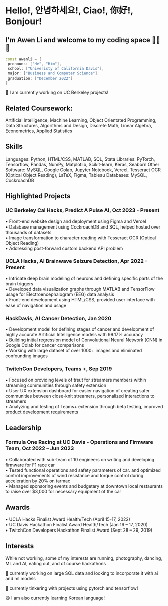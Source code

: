 # Hello!, 안녕하세요!, Ciao!, 你好!, Bonjour!
## I'm Awen Li and welcome to my coding space 👨‍💻👋

 ```cpp
const awenli = {
  pronouns: ["He", "Him"],
  school: ["Univeristy of California Davis"],
  major: ["Business and Computer Science"]
  graduation: ["December 2022"] 
}
```

🔭 I am currently working on UC Berkeley projects!

<!--
**BabyMochi/BabyMochi** is a ✨ _special_ ✨ repository because its `README.md` (this file) appears on your GitHub profile.

Here are some ideas to get you started:

- 🔭 I’m currently working on ...
- 🌱 I’m currently learning ...
- 👯 I’m looking to collaborate on ...
- 🤔 I’m looking for help with ...
- 💬 Ask me about ...
- 📫 How to reach me: ...
- 😄 Pronouns: ...
- ⚡ Fun fact: ...
-->

<!-- double spaces at the end of the line were used to help indent to the next line -->

## Related Coursework:
Artificial Intelligence, Machine Learning, Object Orientated Programming, Data Structures, Algorithms and Design, Discrete Math, Linear Algebra, Econometrics, Applied Statistics

## Skills
Languages: Python, HTML/CSS, MATLAB, SQL, Stata
Libraries: PyTorch, Tensorflow, Pandas, NumPy, Matplotlib, Scikit-learn, Keras, Seaborn
Other Software: MySQL, Google Colab, Jupyter Notebook, Vercel, Tesseract OCR (Optical Object Reading), LaTeX, Figma, Tableau
Databases: MySQL, CockroachDB

## Highlighted Projects

### UC Berkeley Cal Hacks, Predict A Pulse AI, Oct 2023 - Present
  • Front-end website design and deployment using Figma and Vercel  
  • Database management using CockroachDB and SQL, helped hosted over thousands of datasets  
  • Image transformation to character reading with Tesseract OCR (Optical Object Reading)  
  • Addressing post-forward custom backend API problem  

### UCLA Hacks, AI Brainwave Seizure Detection, Apr 2022 - Present
• Intricate deep brain modeling of neurons and defining specific parts of the brain triggers  
• Developed data visualization graphs through MATLAB and TensorFlow usage for Electroencephalogram (EEG) data analysis  
• Front-end development using HTML/CSS, provided user interface with ease of navigation and usage  

### HackDavis, AI Cancer Detection, Jan 2020
• Development model for defining stages of cancer and development of highly accurate Artificial Intelligence models with 99.17% accuracy  
• Building initial regression model of Convolutional Neural Network (CNN) in Google Colab for cancer comparisons  
• Working with large dataset of over 1000+ images and eliminated confounding images  

### TwitchCon Developers, Teams +, Sep 2019
• Focused on providing levels of trsut for streamers members within streaming communities through safety extension  
• User UX extension dashboard for easier navigation of creating safer communities between close-knit streamers, personalized interactions to streamers  
• Analyzing and testing of Teams+ extension through beta testing, improved product development requirements  

## Leadership
### Formula One Racing at UC Davis - Operations and Firmware Team, Oct 2022 – Jun 2023
• Collaborated with sub-team of 10 engineers on writing and developing firmware for F1 race car  
• Tested functional operations and safety parameters of car. and optimized control improvements of wind resistance and torque control during acceleration by 20% on tarmac  
• Managed sponsoring events and budgetary at downtown local restaurants to raise over $3,000 for necessary equipment of the car  


## Awards
• UCLA Hacks Finalist Award Health/Tech (April 15-17, 2022)  
• UC Davis Hackathon Finalist Award Health/Tech (Jan 16 – 17, 2020)  
• TwitchCon Developers Hackathon Finalist Award (Sept 28 – 29, 2019)  

## Interests
While not working, some of my interests are running, photography, dancing, ML and AI, eating out, and of course hackathons

🌱 currently working on large SQL data and looking to incorporate it with ai and ml models

🔬 currently tinkering with projects using pytorch and tensorflow!

😄 I am also currently learning Korean language!
